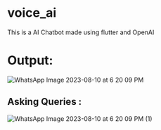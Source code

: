 # voice_ai

This is a AI Chatbot made using flutter and OpenAI

# Output:

![WhatsApp Image 2023-08-10 at 6 20 09 PM](https://github.com/SaiSuryaaK08/AI_ChatBot-Flutter/assets/124805831/358098c5-17cd-4921-94b2-bd11a13d289e)

## Asking Queries :

![WhatsApp Image 2023-08-10 at 6 20 09 PM (1)](https://github.com/SaiSuryaaK08/AI_ChatBot-Flutter/assets/124805831/19e81c7b-3432-46db-9b6b-0274b3a1dd70)
